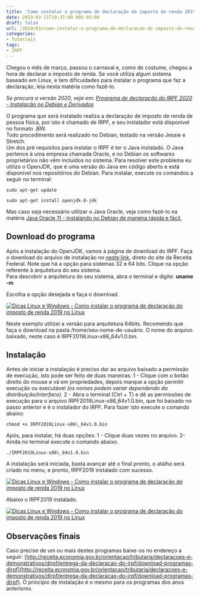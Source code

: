 ```yaml
---
title: 'Como instalar o programa de declaração do imposto de renda 2019 no Linux'
date: 2019-03-11T19:37:00.005-03:00
draft: false
url: /2019/03/como-instalar-o-programa-de-declaracao-do-imposto-de-renda-2019-no-linux.html
categories:
- Tutoriais
tags: 
- IRPF
---
```


Chegou o mês de março, passou o carnaval e, como de costume, chegou a hora de declarar o imposto de renda. Se você utiliza algum sistema baseado em Linux, e tem dificuldades para instalar o programa que faz a declaração, leia nesta matéria como fazê-lo.
 
<!--more-->

_Se procura a versão 2020, veja em: [Programa de declaração do IRPF 2020 - Instalação no Debian e Derivados](https://info.wsouza.com.br/2020/02/programa-de-declaracao-do-irpf-2020-instalacao-no-debian-e-derivados.html)_

O programa que será instalado realiza a declaração de imposto de renda de pessoa física, por isto é chamado de IRPF, e seu instalador está disponível no formato _.BIN_.  
Todo procedimento será realizado no Debian, testado na versão Jessie e Stretch.  
Um dos pré requisitos para instalar o IRPF é ter o Java instalado. O Java pertence à uma empresa chamada Oracle, e no Debian os softwares proprietários não vêm incluídos no sistema. Para resolver este problema eu utilizo o OpenJDK, que é uma versão do Java em código aberto e está disponível nos repositórios do Debian. Para instalar, execute os comandos a seguir no terminal:  
  

`sudo apt-get update`

`sudo apt-get install openjdk-8-jdk`

  
Mas caso seja necessário utilizar o Java Oracle, veja como fazê-lo na matéria [Java Oracle 11 - Instalando no Debian de maneira rápida e fácil.](https://info.wsouza.com.br/2019/03/java-oracle-11-instalando-no-debian-de-maneira-rapida-e-facil.html)

  

## Download do programa

Após a instalação do OpenJDK, vamos à página de download do IRPF. Faça o download do arquivo de instalação no [neste link](http://receita.economia.gov.br/interface/cidadao/irpf/2019/download/outros-sistemas-operacionais), direto do site da Receita Federal. Note que há a opção para sistemas 32 e 64 bits. Clique na opção referente à arquitetura do seu sistema.  
Para descobrir a arquitetura do seu sistema, abra o terminal e digite: **uname -m**  
  
Escolha a opção desejada e faça o download.  
  

[![Dicas Linux e Windows - Como instalar o programa de declaração do imposto de renda 2019 no Linux](https://1.bp.blogspot.com/-6KN_Bb1cXl4/XIXUWKhcmQI/AAAAAAAAKw0/XmAVQaByRVY5Kdard-N8bQazIlO_DLCtgCLcBGAs/s1600/Captura%2Bde%2Btela%2Bde%2B2019-03-10%2B23-02-33.png "Dicas Linux e Windows - Como instalar o programa de declaração do imposto de renda 2019 no Linux")](https://1.bp.blogspot.com/-6KN_Bb1cXl4/XIXUWKhcmQI/AAAAAAAAKw0/XmAVQaByRVY5Kdard-N8bQazIlO_DLCtgCLcBGAs/s1600/Captura%2Bde%2Btela%2Bde%2B2019-03-10%2B23-02-33.png)

  
Neste exemplo utilizei a versão para arquitetura 64bits. Recomendo que faça o download na pasta /home/seu-nome-de-usuário. O nome do arquivo baixado, neste caso é IRPF2019Linux-x86\_64v1.0.bin.

  

## Instalação

Antes de iniciar a instalação é preciso dar ao arquivo baixado a permissão de execução, isto pode ser feito de duas maneiras: 1 - Clique com o botão direito do mouse e vá em propriedades, depois marque a opção permitir execução ou executável _(os nomes podem variar dependendo da distribuição/interface)._ 2 - Abra o terminal (Ctrl + T) e dê as permissões de execução para o arquivo IRPF2019Linux-x86\_64v1.0.bin, que foi baixado no passo anterior e é o instalador do IRPF. Para fazer isto execute o comando abaixo:  
  

`chmod +x IRPF2019Linux-x86\_64v1.0.bin`

  
Após, para instalar, há duas opções: 1 - Clique duas vezes no arquivo. 2- Ainda no terminal execute o comando abaixo.  
  

`./IRPF2019Linux-x86\_64v1.0.bin`

  
A instalação será iniciada, basta avançar até o final pronto, o atalho será criado no menu, e pronto, IRPF2019 instalado com sucesso.  
  

[![Dicas Linux e Windows - Como instalar o programa de declaração do imposto de renda 2019 no Linux](https://4.bp.blogspot.com/-xy0lku_XWgs/XIXWfcFTuII/AAAAAAAAKxc/fqT78FqLw8MORjeFrQc8cmVo-4MWwOZiACPcBGAYYCw/s1600/Captura%2Bde%2Btela%2Bde%2B2019-03-11%2B00-27-57.png "Dicas Linux e Windows - Como instalar o programa de declaração do imposto de renda 2019 no Linux")](https://4.bp.blogspot.com/-xy0lku_XWgs/XIXWfcFTuII/AAAAAAAAKxc/fqT78FqLw8MORjeFrQc8cmVo-4MWwOZiACPcBGAYYCw/s1600/Captura%2Bde%2Btela%2Bde%2B2019-03-11%2B00-27-57.png)

  
  

Abaixo o IRPF2019 instalado.

  
  

[![Dicas Linux e Windows - Como instalar o programa de declaração do imposto de renda 2019 no Linux](https://3.bp.blogspot.com/-AhQEhcOItZY/XIY_KitD0TI/AAAAAAAAKxw/dXM0mhPF04IyMc7iaXg_Pb7VGKJJvCAIQCPcBGAYYCw/s640/Captura%2Bde%2Btela%2Bde%2B2019-03-11%2B00-29-42.png "Dicas Linux e Windows - Como instalar o programa de declaração do imposto de renda 2019 no Linux")](https://3.bp.blogspot.com/-AhQEhcOItZY/XIY_KitD0TI/AAAAAAAAKxw/dXM0mhPF04IyMc7iaXg_Pb7VGKJJvCAIQCPcBGAYYCw/s1600/Captura%2Bde%2Btela%2Bde%2B2019-03-11%2B00-29-42.png)

  

## Observações finais

Caso precise de um ou mais destes programas baixe-os no endereço a seguir: [http://receita.economia.gov.br/orientacao/tributaria/declaracoes-e-demonstrativos/dirpf/entrega-da-declaracao-do-irpf/download-programas-dirpf](http://receita.economia.gov.br/orientacao/tributaria/declaracoes-e-demonstrativos/dirpf/entrega-da-declaracao-do-irpf/download-programas-dirpf). O princípio de instalação é o mesmo para os programas dos anos anteriores.
